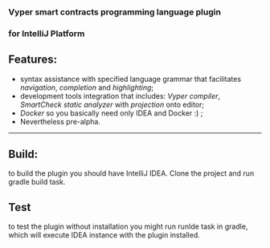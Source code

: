 ### Vyper smart contracts programming language plugin 
### for IntelliJ Platform

Features:
-----------
* syntax assistance with specified language grammar that facilitates *navigation*, *completion* and *highlighting*;
* development tools integration that includes: *Vyper compiler*, *SmartCheck static analyzer* with *projection* onto editor;
* *Docker*  so you basically need only IDEA and Docker :) ;
* Nevertheless pre-alpha.
-----------

**Build:**
------------
 to build the plugin you should have IntelliJ IDEA. Clone the project and run gradle build task.

**Test** 
------------
to test the plugin without installation you might run runIde task in gradle, which will execute IDEA instance with the plugin installed.
